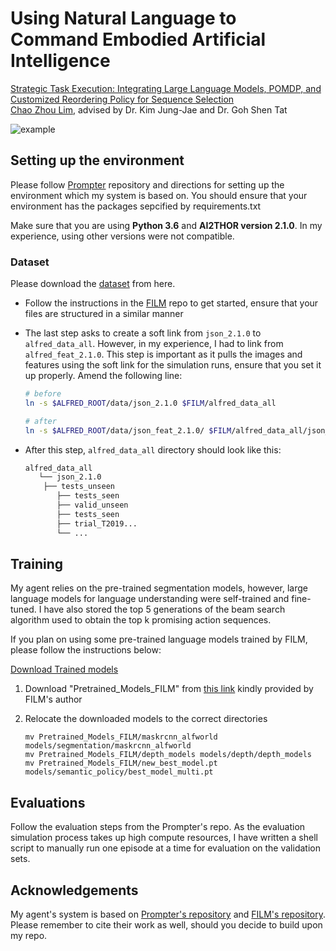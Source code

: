# Using Natural Language to Command Embodied Artificial Intelligence

[Strategic Task Execution: Integrating Large Language Models, POMDP, and Customized Reordering Policy for Sequence Selection
](https://chaozhoulim.com/projects/fyp/)<br />
[Chao Zhou Lim](www.chaozhoulim.com), advised by Dr. Kim Jung-Jae and Dr. Goh Shen Tat<br />

![example](./miscellaneous/coffee_edited-ezgif.com-optimize.gif)



## Setting up the environment

Please follow [Prompter](https://github.com/hitachi-rd-cv/prompter-alfred) repository and directions for setting up the environment which my system is based on. You should ensure that your environment has the packages sepcified by requirements.txt

Make sure that you are using **Python 3.6** and **AI2THOR version 2.1.0**. In my experience, using other versions were not compatible.

### Dataset


Please download the [dataset](https://github.com/askforalfred/alfred/tree/master/data) from here.

   - Follow the instructions in the [FILM](https://github.com/soyeonm/FILM) repo to get started, ensure that your files are structured in a similar manner

   - The last step asks to create a soft link from `json_2.1.0` to `alfred_data_all`. However, in my experience, I had to link from `alfred_feat_2.1.0`. This step is important as it pulls the images and features using the soft link for the simulation runs, ensure that you set it up properly. Amend the following line:
     ```bash
     # before
     ln -s $ALFRED_ROOT/data/json_2.1.0 $FILM/alfred_data_all
     
     # after
     ln -s $ALFRED_ROOT/data/json_feat_2.1.0/ $FILM/alfred_data_all/json_2.1.0
     ```
     
   - After this step, `alfred_data_all` directory should look like this:

      ```bash
      alfred_data_all
         └── json_2.1.0
          ├── tests_unseen
             ├── tests_seen
             ├── valid_unseen
             ├── tests_seen
             ├── trial_T2019...
             └── ...
      ```


## Training

My agent relies on the pre-trained segmentation models, however, large language models for language understanding were self-trained and fine-tuned. I have also stored the top 5 generations of the beam search algorithm used to obtain the top k promising action sequences.

If you plan on using some pre-trained language models trained by FILM, please follow the instructions below:

[Download Trained models](https://github.com/soyeonm/FILM#download-trained-models)

   1. Download "Pretrained_Models_FILM" from [this link](https://drive.google.com/file/d/1mkypSblrc0U3k3kGcuPzVOaY1Rt9Lqpa/view?usp=sharing) kindly provided by FILM's author

   2. Relocate the downloaded models to the correct directories

      ```
      mv Pretrained_Models_FILM/maskrcnn_alfworld models/segmentation/maskrcnn_alfworld
      mv Pretrained_Models_FILM/depth_models models/depth/depth_models
      mv Pretrained_Models_FILM/new_best_model.pt models/semantic_policy/best_model_multi.pt
      ```

## Evaluations

Follow the evaluation steps from the Prompter's repo. As the evaluation simulation process takes up high compute resources, I have written a shell script to manually run one episode at a time for evaluation on the validation sets.

## Acknowledgements

My agent's system is based on [Prompter's repository](https://github.com/hitachi-rd-cv/prompter-alfred) and [FILM's repository](https://github.com/soyeonm/FILM).
Please remember to cite their work as well, should you decide to build upon my repo.



